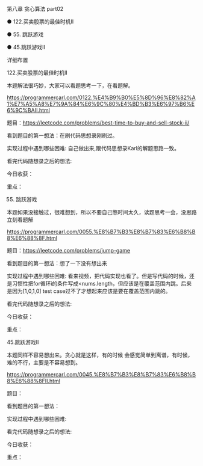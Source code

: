 第八章 贪心算法 part02

● 122.买卖股票的最佳时机II 

● 55. 跳跃游戏 

● 45.跳跃游戏II 

 详细布置 

 122.买卖股票的最佳时机II  

本题解法很巧妙，大家可以看题思考一下，在看题解。 

https://programmercarl.com/0122.%E4%B9%B0%E5%8D%96%E8%82%A1%E7%A5%A8%E7%9A%84%E6%9C%80%E4%BD%B3%E6%97%B6%E6%9C%BAII.html  

题目：https://leetcode.com/problems/best-time-to-buy-and-sell-stock-ii/

看到题目的第一想法：在刷代码思想录刚刷过。

实现过程中遇到哪些困难: 自己做出来,跟代码思想录Karl的解题思路一致。

看完代码随想录之后的想法:

今日收获：

重点：

 55. 跳跃游戏 

本题如果没接触过，很难想到，所以不要自己憋时间太久，读题思考一会，没思路立刻看题解 

https://programmercarl.com/0055.%E8%B7%B3%E8%B7%83%E6%B8%B8%E6%88%8F.html  

题目：https://leetcode.com/problems/jump-game

看到题目的第一想法：想了一下没有想出来

实现过程中遇到哪些困难: 看来视频，把代码实现也看了。但是写代码的时候，还是习惯性把for循环i的条件写成<nums.length，但应该是在覆盖范围内跳。后来是因为[1,0,1,0] test case过不了才想起来应该是要在覆盖范围内跳的。

看完代码随想录之后的想法:

今日收获：

重点：

 45.跳跃游戏II 

本题同样不容易想出来。贪心就是这样，有的时候 会感觉简单到离谱，有时候，难的不行，主要是不容易想到。

https://programmercarl.com/0045.%E8%B7%B3%E8%B7%83%E6%B8%B8%E6%88%8FII.html    

题目：

看到题目的第一想法：

实现过程中遇到哪些困难: 

看完代码随想录之后的想法:

今日收获：

重点：
